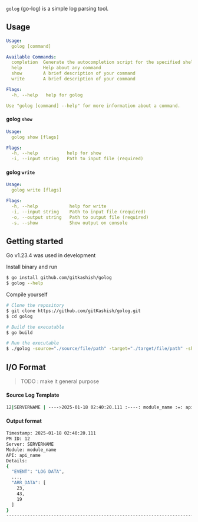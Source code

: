 `golog` (go-log) is a simple log parsing tool.

## Usage
```yaml
Usage:
  golog [command]

Available Commands:
  completion  Generate the autocompletion script for the specified shell
  help        Help about any command
  show        A brief description of your command
  write       A brief description of your command

Flags:
  -h, --help   help for golog

Use "golog [command] --help" for more information about a command.
```

#### golog `show`
```yaml
Usage:
  golog show [flags]

Flags:
  -h, --help           help for show
  -i, --input string   Path to input file (required)
```

#### golog `write`
```yaml
Usage:
  golog write [flags]

Flags:
  -h, --help            help for write
  -i, --input string    Path to input file (required)
  -o, --output string   Path to output file (required)
  -s, --show            Show output on console
```

## Getting started
Go v1.23.4 was used in development

Install binary and run
```bash
$ go install github.com/gitkashish/golog
$ golog --help
```

Compile yourself
```bash
# Clone the repository
$ git clone https://github.com/gitKashish/golog.git
$ cd golog

# Build the executable
$ go build

# Run the executable
$ ./golog -source="./source/file/path" -target="./target/file/path" -show
```

## I/O Format 
> TODO : make it general purpose
#### Source Log Template
```bash
12|SERVERNAME | ---->2025-01-18 02:40:20.111 :----: module_name :=: api_name :=: {"EVENT" : "LOG DATA",..., "ARR_DATA": [23,43,19]}
```

#### Output format
```bash
Timestamp: 2025-01-18 02:40:20.111
PM ID: 12
Server: SERVERNAME
Module: module_name
API: api_name
Details:
{
  "EVENT": "LOG DATA",
  ...,
  "ARR_DATA": [
    23,
    43,
    19
  ]  
}
--------------------------------------------------------------------------------
```
